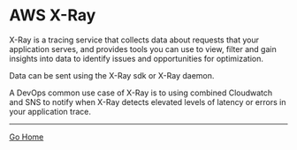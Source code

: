 # AWS X-Ray

X-Ray is a tracing service that collects data about requests that your application serves, and provides tools you can use to view, filter and gain insights into data to identify issues and opportunities for optimization.

Data can be sent using the X-Ray sdk or X-Ray daemon.

A DevOps common use case of X-Ray is to using combined Cloudwatch and SNS to notify when X-Ray detects elevated levels of latency or errors in your application trace.

---------------
[Go Home](../README.md)